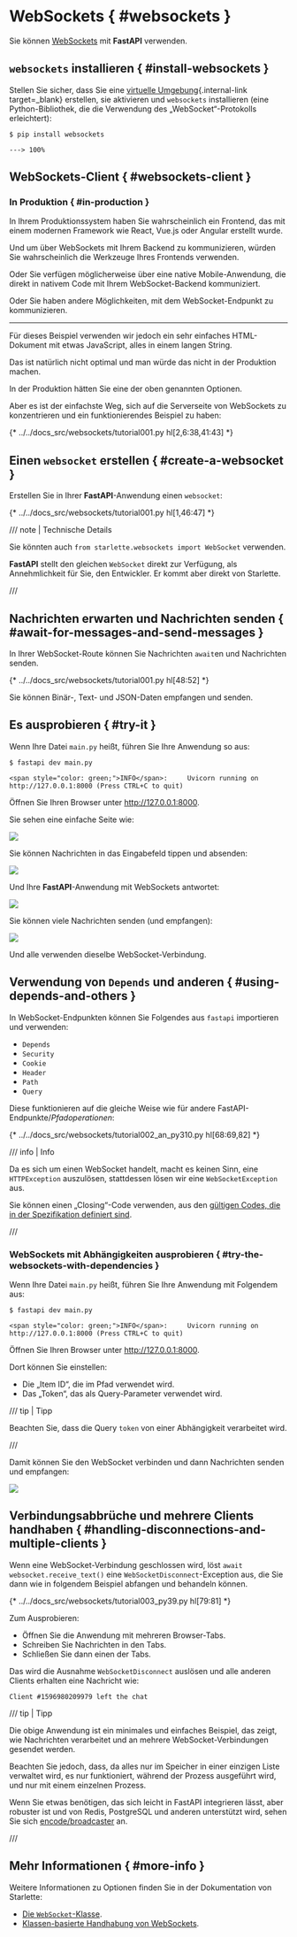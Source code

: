 # WebSockets { #websockets }

Sie können <a href="https://developer.mozilla.org/en-US/docs/Web/API/WebSockets_API" class="external-link" target="_blank">WebSockets</a> mit **FastAPI** verwenden.

## `websockets` installieren { #install-websockets }

Stellen Sie sicher, dass Sie eine [virtuelle Umgebung](../virtual-environments.md){.internal-link target=_blank} erstellen, sie aktivieren und `websockets` installieren (eine Python-Bibliothek, die die Verwendung des „WebSocket“-Protokolls erleichtert):

<div class="termy">

```console
$ pip install websockets

---> 100%
```

</div>

## WebSockets-Client { #websockets-client }

### In Produktion { #in-production }

In Ihrem Produktionssystem haben Sie wahrscheinlich ein Frontend, das mit einem modernen Framework wie React, Vue.js oder Angular erstellt wurde.

Und um über WebSockets mit Ihrem Backend zu kommunizieren, würden Sie wahrscheinlich die Werkzeuge Ihres Frontends verwenden.

Oder Sie verfügen möglicherweise über eine native Mobile-Anwendung, die direkt in nativem Code mit Ihrem WebSocket-Backend kommuniziert.

Oder Sie haben andere Möglichkeiten, mit dem WebSocket-Endpunkt zu kommunizieren.

---

Für dieses Beispiel verwenden wir jedoch ein sehr einfaches HTML-Dokument mit etwas JavaScript, alles in einem langen String.

Das ist natürlich nicht optimal und man würde das nicht in der Produktion machen.

In der Produktion hätten Sie eine der oben genannten Optionen.

Aber es ist der einfachste Weg, sich auf die Serverseite von WebSockets zu konzentrieren und ein funktionierendes Beispiel zu haben:

{* ../../docs_src/websockets/tutorial001.py hl[2,6:38,41:43] *}

## Einen `websocket` erstellen { #create-a-websocket }

Erstellen Sie in Ihrer **FastAPI**-Anwendung einen `websocket`:

{* ../../docs_src/websockets/tutorial001.py hl[1,46:47] *}

/// note | Technische Details

Sie könnten auch `from starlette.websockets import WebSocket` verwenden.

**FastAPI** stellt den gleichen `WebSocket` direkt zur Verfügung, als Annehmlichkeit für Sie, den Entwickler. Er kommt aber direkt von Starlette.

///

## Nachrichten erwarten und Nachrichten senden { #await-for-messages-and-send-messages }

In Ihrer WebSocket-Route können Sie Nachrichten `await`en und Nachrichten senden.

{* ../../docs_src/websockets/tutorial001.py hl[48:52] *}

Sie können Binär-, Text- und JSON-Daten empfangen und senden.

## Es ausprobieren { #try-it }

Wenn Ihre Datei `main.py` heißt, führen Sie Ihre Anwendung so aus:

<div class="termy">

```console
$ fastapi dev main.py

<span style="color: green;">INFO</span>:     Uvicorn running on http://127.0.0.1:8000 (Press CTRL+C to quit)
```

</div>

Öffnen Sie Ihren Browser unter <a href="http://127.0.0.1:8000" class="external-link" target="_blank">http://127.0.0.1:8000</a>.

Sie sehen eine einfache Seite wie:

<img src="/img/tutorial/websockets/image01.png">

Sie können Nachrichten in das Eingabefeld tippen und absenden:

<img src="/img/tutorial/websockets/image02.png">

Und Ihre **FastAPI**-Anwendung mit WebSockets antwortet:

<img src="/img/tutorial/websockets/image03.png">

Sie können viele Nachrichten senden (und empfangen):

<img src="/img/tutorial/websockets/image04.png">

Und alle verwenden dieselbe WebSocket-Verbindung.

## Verwendung von `Depends` und anderen { #using-depends-and-others }

In WebSocket-Endpunkten können Sie Folgendes aus `fastapi` importieren und verwenden:

* `Depends`
* `Security`
* `Cookie`
* `Header`
* `Path`
* `Query`

Diese funktionieren auf die gleiche Weise wie für andere FastAPI-Endpunkte/*Pfadoperationen*:

{* ../../docs_src/websockets/tutorial002_an_py310.py hl[68:69,82] *}

/// info | Info

Da es sich um einen WebSocket handelt, macht es keinen Sinn, eine `HTTPException` auszulösen, stattdessen lösen wir eine `WebSocketException` aus.

Sie können einen „Closing“-Code verwenden, aus den <a href="https://tools.ietf.org/html/rfc6455#section-7.4.1" class="external-link" target="_blank">gültigen Codes, die in der Spezifikation definiert sind</a>.

///

### WebSockets mit Abhängigkeiten ausprobieren { #try-the-websockets-with-dependencies }

Wenn Ihre Datei `main.py` heißt, führen Sie Ihre Anwendung mit Folgendem aus:

<div class="termy">

```console
$ fastapi dev main.py

<span style="color: green;">INFO</span>:     Uvicorn running on http://127.0.0.1:8000 (Press CTRL+C to quit)
```

</div>

Öffnen Sie Ihren Browser unter <a href="http://127.0.0.1:8000" class="external-link" target="_blank">http://127.0.0.1:8000</a>.

Dort können Sie einstellen:

* Die „Item ID“, die im Pfad verwendet wird.
* Das „Token“, das als Query-Parameter verwendet wird.

/// tip | Tipp

Beachten Sie, dass die Query `token` von einer Abhängigkeit verarbeitet wird.

///

Damit können Sie den WebSocket verbinden und dann Nachrichten senden und empfangen:

<img src="/img/tutorial/websockets/image05.png">

## Verbindungsabbrüche und mehrere Clients handhaben { #handling-disconnections-and-multiple-clients }

Wenn eine WebSocket-Verbindung geschlossen wird, löst `await websocket.receive_text()` eine `WebSocketDisconnect`-Exception aus, die Sie dann wie in folgendem Beispiel abfangen und behandeln können.

{* ../../docs_src/websockets/tutorial003_py39.py hl[79:81] *}

Zum Ausprobieren:

* Öffnen Sie die Anwendung mit mehreren Browser-Tabs.
* Schreiben Sie Nachrichten in den Tabs.
* Schließen Sie dann einen der Tabs.

Das wird die Ausnahme `WebSocketDisconnect` auslösen und alle anderen Clients erhalten eine Nachricht wie:

```
Client #1596980209979 left the chat
```

/// tip | Tipp

Die obige Anwendung ist ein minimales und einfaches Beispiel, das zeigt, wie Nachrichten verarbeitet und an mehrere WebSocket-Verbindungen gesendet werden.

Beachten Sie jedoch, dass, da alles nur im Speicher in einer einzigen Liste verwaltet wird, es nur funktioniert, während der Prozess ausgeführt wird, und nur mit einem einzelnen Prozess.

Wenn Sie etwas benötigen, das sich leicht in FastAPI integrieren lässt, aber robuster ist und von Redis, PostgreSQL und anderen unterstützt wird, sehen Sie sich <a href="https://github.com/encode/broadcaster" class="external-link" target="_blank">encode/broadcaster</a> an.

///

## Mehr Informationen { #more-info }

Weitere Informationen zu Optionen finden Sie in der Dokumentation von Starlette:

* <a href="https://www.starlette.dev/websockets/" class="external-link" target="_blank">Die `WebSocket`-Klasse</a>.
* <a href="https://www.starlette.dev/endpoints/#websocketendpoint" class="external-link" target="_blank">Klassen-basierte Handhabung von WebSockets</a>.
